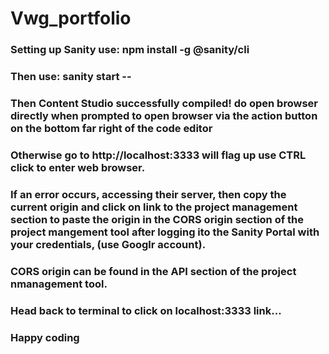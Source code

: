 # Vwg_portfolio

### Setting up Sanity use: npm install -g @sanity/cli

### Then use: sanity start --

### Then Content Studio successfully compiled! do open browser directly when prompted to open browser via the action button on the bottom far right of the code editor

### Otherwise go to http://localhost:3333 will flag up use CTRL click to enter web browser.

### If an error occurs, accessing their server, then copy the current origin and click on link to the project management section to paste the origin in the CORS origin section of the project mangement tool after logging ito the Sanity Portal with your credentials, (use Googlr account).

### CORS origin can be found in the API section of the project nmanagement tool.

### Head back to terminal to click on localhost:3333 link...

### Happy coding
